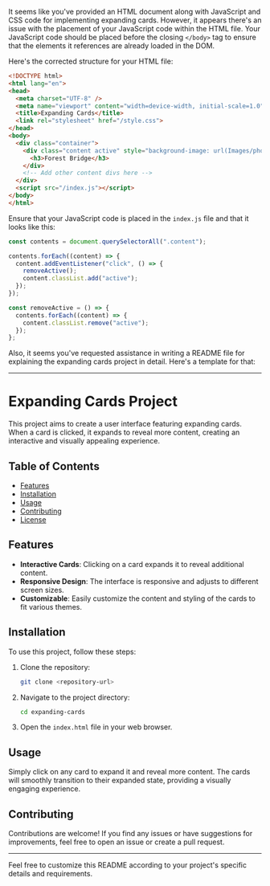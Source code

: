 It seems like you've provided an HTML document along with JavaScript and CSS code for implementing expanding cards. However, it appears there's an issue with the placement of your JavaScript code within the HTML file. Your JavaScript code should be placed before the closing `</body>` tag to ensure that the elements it references are already loaded in the DOM.

Here's the corrected structure for your HTML file:

```html
<!DOCTYPE html>
<html lang="en">
<head>
  <meta charset="UTF-8" />
  <meta name="viewport" content="width=device-width, initial-scale=1.0" />
  <title>Expanding Cards</title>
  <link rel="stylesheet" href="/style.css">
</head>
<body>
  <div class="container">
    <div class="content active" style="background-image: url(Images/photo1.jpg)">
      <h3>Forest Bridge</h3>
    </div>
    <!-- Add other content divs here -->
  </div>
  <script src="/index.js"></script>
</body>
</html>
```

Ensure that your JavaScript code is placed in the `index.js` file and that it looks like this:

```javascript
const contents = document.querySelectorAll(".content");

contents.forEach((content) => {
  content.addEventListener("click", () => {
    removeActive();
    content.classList.add("active");
  });
});

const removeActive = () => {
  contents.forEach((content) => {
    content.classList.remove("active");
  });
};
```

Also, it seems you've requested assistance in writing a README file for explaining the expanding cards project in detail. Here's a template for that:

---

# Expanding Cards Project

This project aims to create a user interface featuring expanding cards. When a card is clicked, it expands to reveal more content, creating an interactive and visually appealing experience.

## Table of Contents

- [Features](#features)
- [Installation](#installation)
- [Usage](#usage)
- [Contributing](#contributing)
- [License](#license)

## Features

- **Interactive Cards**: Clicking on a card expands it to reveal additional content.
- **Responsive Design**: The interface is responsive and adjusts to different screen sizes.
- **Customizable**: Easily customize the content and styling of the cards to fit various themes.

## Installation

To use this project, follow these steps:

1. Clone the repository:

   ```bash
   git clone <repository-url>
   ```

2. Navigate to the project directory:

   ```bash
   cd expanding-cards
   ```

3. Open the `index.html` file in your web browser.

## Usage

Simply click on any card to expand it and reveal more content. The cards will smoothly transition to their expanded state, providing a visually engaging experience.

## Contributing

Contributions are welcome! If you find any issues or have suggestions for improvements, feel free to open an issue or create a pull request.


---

Feel free to customize this README according to your project's specific details and requirements.
